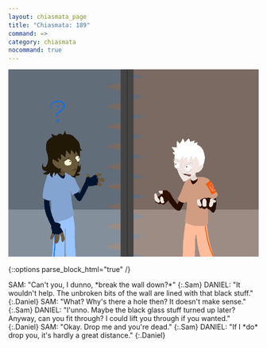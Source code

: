 ```yaml
---
layout: chiasmata_page
title: "Chiasmata: 189"
command: =>
category: chiasmata
nocommand: true
---
```


![189](/chiasmata/images/narrative/187.png)

{::options parse_block_html="true" /}
<div class="dialogue">
SAM: "Can't you, I dunno, *break the wall down?*" 
{:.Sam}
DANIEL: "It wouldn't help. The unbroken bits of the wall are lined with that black stuff." 
{:.Daniel}
SAM: "What? Why's there a hole then? It doesn't make sense." 
{:.Sam}
DANIEL: "I'unno. Maybe the black glass stuff turned up later? Anyway, can you fit through? I could lift you through if you wanted." 
{:.Daniel}
SAM: "Okay. Drop me and you're dead." 
{:.Sam}
DANIEL: "If I *do* drop you, it's hardly a great distance." 
{:.Daniel}
</div>